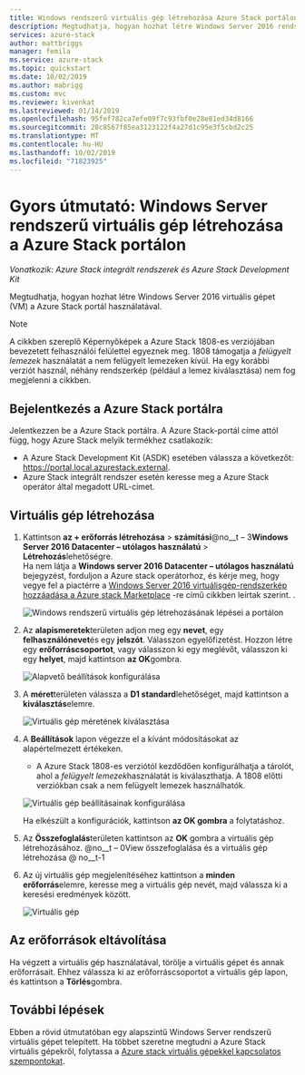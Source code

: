 ```yaml
---
title: Windows rendszerű virtuális gép létrehozása Azure Stack portálon | Microsoft Docs
description: Megtudhatja, hogyan hozhat létre Windows Server 2016 rendszerű virtuális gépet (VM) a Azure Stack-portálon.
services: azure-stack
author: mattbriggs
manager: femila
ms.service: azure-stack
ms.topic: quickstart
ms.date: 10/02/2019
ms.author: mabrigg
ms.custom: mvc
ms.reviewer: kivenkat
ms.lastreviewed: 01/14/2019
ms.openlocfilehash: 95fef782ca7efe09f7c93fbf0e28e81ed34d8166
ms.sourcegitcommit: 28c8567f85ea3123122f4a27d1c95e3f5cbd2c25
ms.translationtype: MT
ms.contentlocale: hu-HU
ms.lasthandoff: 10/02/2019
ms.locfileid: "71823925"
---
```

# <a name="quickstart-create-a-windows-server-vm-with-the-azure-stack-portal"></a>Gyors útmutató: Windows Server rendszerű virtuális gép létrehozása a Azure Stack portálon

*Vonatkozik: Azure Stack integrált rendszerek és Azure Stack Development Kit*

Megtudhatja, hogyan hozhat létre Windows Server 2016 virtuális gépet (VM) a Azure Stack portál használatával.

> [!NOTE]  
> A cikkben szereplő Képernyőképek a Azure Stack 1808-es verziójában bevezetett felhasználói felülettel egyeznek meg. 1808 támogatja a *felügyelt lemezek* használatát a nem felügyelt lemezeken kívül. Ha egy korábbi verziót használ, néhány rendszerkép (például a lemez kiválasztása) nem fog megjelenni a cikkben.  


## <a name="sign-in-to-the-azure-stack-portal"></a>Bejelentkezés a Azure Stack portálra

Jelentkezzen be a Azure Stack portálra. A Azure Stack-portál címe attól függ, hogy Azure Stack melyik termékhez csatlakozik:

* A Azure Stack Development Kit (ASDK) esetében válassza a következőt: https://portal.local.azurestack.external.
* Azure Stack integrált rendszer esetén keresse meg a Azure Stack operátor által megadott URL-címet.

## <a name="create-a-vm"></a>Virtuális gép létrehozása

1. Kattintson **az + erőforrás létrehozása** > **számítási**@no__t – 3**Windows Server 2016 Datacenter – utólagos használatú** > **Létrehozás**lehetőségre. <br> Ha nem látja a **Windows server 2016 Datacenter – utólagos használatú** bejegyzést, forduljon a Azure stack operátorhoz, és kérje meg, hogy vegye fel a piactérre a [Windows Server 2016 virtuálisgép-rendszerkép hozzáadása a Azure stack Marketplace](../operator/azure-stack-create-and-publish-marketplace-item.md) -re című cikkben leírtak szerint. .

    ![Windows rendszerű virtuális gép létrehozásának lépései a portálon](media/azure-stack-quick-windows-portal/image01.png)

2. Az **alapismeretek**területen adjon meg egy **nevet**, egy **felhasználónevet**és egy **jelszót**. Válasszon egyelőfizetést. Hozzon létre egy **erőforráscsoportot**, vagy válasszon ki egy meglévőt, válasszon ki egy **helyet**, majd kattintson **az OK**gombra.

    ![Alapvető beállítások konfigurálása](media/azure-stack-quick-windows-portal/image02.png)

3. A **méret**területen válassza a **D1 standard**lehetőséget, majd kattintson a **kiválasztás**elemre.  

    ![Virtuális gép méretének kiválasztása](media/azure-stack-quick-windows-portal/image03.png)

4. A **Beállítások** lapon végezze el a kívánt módosításokat az alapértelmezett értékeken.
   - A Azure Stack 1808-es verziótól kezdődően konfigurálhatja a tárolót, ahol a *felügyelt lemezek*használatát is kiválaszthatja. A 1808 előtti verziókban csak a nem felügyelt lemezek használhatók.  

   ![Virtuális gép beállításainak konfigurálása](media/azure-stack-quick-windows-portal/image04.png)  

   Ha elkészült a konfigurációk, kattintson **az OK gombra** a folytatáshoz.

5. Az **Összefoglalás**területen kattintson az **OK** gombra a virtuális gép létrehozásához.
    @no__t – 0View összefoglalása és a virtuális gép létrehozása @ no__t-1

6. Az új virtuális gép megjelenítéséhez kattintson a **minden erőforrás**elemre, keresse meg a virtuális gép nevét, majd válassza ki a keresési eredmények között.

    ![Virtuális gép](media/azure-stack-quick-windows-portal/image06.png)

## <a name="clean-up-resources"></a>Az erőforrások eltávolítása

Ha végzett a virtuális gép használatával, törölje a virtuális gépet és annak erőforrásait. Ehhez válassza ki az erőforráscsoportot a virtuális gép lapon, és kattintson a **Törlés**gombra.

## <a name="next-steps"></a>További lépések

Ebben a rövid útmutatóban egy alapszintű Windows Server rendszerű virtuális gépet telepített. Ha többet szeretne megtudni a Azure Stack virtuális gépekről, folytassa a [Azure stack virtuális gépekkel kapcsolatos szempontokat](azure-stack-vm-considerations.md).
